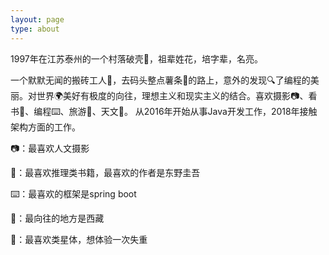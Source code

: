 ```yaml
---
layout: page
type: about
---
```


1997年在江苏泰州的一个村落破壳🐣，祖辈姓花，培字辈，名亮。

一个默默无闻的搬砖工人👷，去码头整点薯条🍟的路上，意外的发现🔍了编程的美丽。对世界🌍美好有极度的向往，理想主义和现实主义的结合。喜欢摄影📷、看书📖、编程⌨️、旅游🚶、天文🔭。
从2016年开始从事Java开发工作，2018年接触架构方面的工作。

📷：最喜欢人文摄影

📖：最喜欢推理类书籍，最喜欢的作者是东野圭吾

⌨️：最喜欢的框架是spring boot

🚶：最向往的地方是西藏

🔭：最喜欢类星体，想体验一次失重